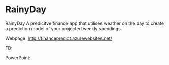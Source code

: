 # RainyDay
RainyDay
A predicitve finance app that utilises weather on the day to create a prediction model of your projected weekly spendings

Webpage: http://financepredict.azurewebsites.net/

FB:

PowerPoint:
